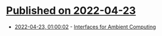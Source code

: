 # [Published on 2022-04-23](index.md)

* [2022-04-23, 01:00:02](https://news.ycombinator.com/item?id=31130272) - [Interfaces for Ambient Computing](https://ai.googleblog.com/2022/04/hidden-interfaces-for-ambient-computing.html)
